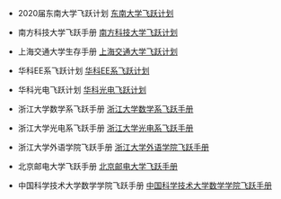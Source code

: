 - 2020届东南大学飞跃计划 [东南大学飞跃计划](https://www.yuque.com/2020seufly/guide)

- 南方科技大学飞跃手册 [南方科技大学飞跃计划](https://sustech-application.com/#/?id=%e5%8d%97%e6%96%b9%e7%a7%91%e6%8a%80%e5%a4%a7%e5%ad%a6%e9%a3%9e%e8%b7%83%e6%89%8b%e5%86%8c)

- 上海交通大学生存手册 [上海交通大学飞跃计划](https://survivesjtu.gitbook.io/survivesjtumanual/)

- 华科EE系飞跃计划 [华科EE系飞跃计划](https://hongyili.net/attaches/%E5%8D%8E%E4%B8%AD%E5%A4%A7%E7%94%B5%E6%B0%94%E9%A3%9E%E8%B7%83%E6%89%8B%E5%86%8C.pdf)

- 华科光电飞跃计划 [华科光电飞跃计划](https://hust-feiyue.github.io/2020_feiyue.pdf)

- 浙江大学数学系飞跃手册 [浙江大学数学系飞跃手册](http://www.math.zju.edu.cn/_upload/article/files/99/e1/32b8399349af89f05033bf19a32e/4fd486a5-8a4e-47f0-a9c1-9fdba8cae593.pdf)

- 浙江大学光电系飞跃手册 [浙江大学光电系飞跃手册](https://www.scribd.com/document/518260625/17%E7%BA%A7%E5%85%89%E7%94%B5%E9%A3%9E%E8%B7%83%E6%89%8B%E5%86%8C)

- 浙江大学外语学院飞跃手册 [浙江大学外语学院飞跃手册](http://www.sis.zju.edu.cn/_upload/article/files/d1/4f/4bdc41fb43c998f58d9ea03b77c5/1af0ee6f-ca7e-4a9f-b100-b3161378590c.pdf)

- 北京邮电大学飞跃手册 [北京邮电大学飞跃手册](https://github.com/luochang212/BUPT-ICS-Courseware/blob/master/Grade_3/%E5%A4%A7%E4%B8%89%EF%BC%88%E4%B8%8A%EF%BC%89/%E5%8C%97%E9%82%AE%E9%A3%9E%E8%B7%83%E6%89%8B%E5%86%8C.pdf)

- 中国科学技术大学数学学院飞跃手册 [中国科学技术大学数学学院飞跃手册](http://home.ustc.edu.cn/~hichychen/fly2020.html)
